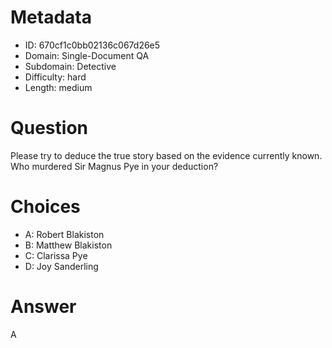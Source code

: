 # Metadata

- ID: 670cf1c0bb02136c067d26e5
- Domain: Single-Document QA
- Subdomain: Detective
- Difficulty: hard
- Length: medium

# Question

Please try to deduce the true story based on the evidence currently known. Who murdered Sir Magnus Pye in your deduction?

# Choices

- A: Robert Blakiston
- B: Matthew Blakiston
- C: Clarissa Pye
- D: Joy Sanderling

# Answer

A
